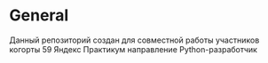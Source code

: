 # General

Данный репозиторий создан для совместной работы участников когорты 59 Яндекс Практикум направление Python-разработчик
